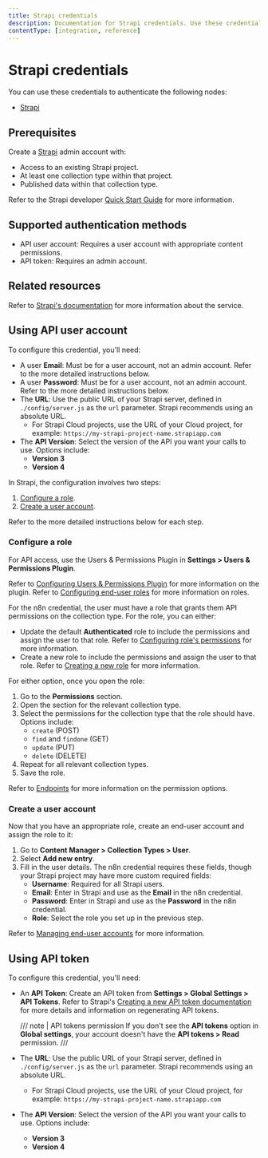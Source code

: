```yaml
---
title: Strapi credentials
description: Documentation for Strapi credentials. Use these credentials to authenticate Strapi in n8n, a workflow automation platform.
contentType: [integration, reference]
---
```


# Strapi credentials

You can use these credentials to authenticate the following nodes:

- [Strapi](/integrations/builtin/app-nodes/n8n-nodes-base.strapi.md)

## Prerequisites

Create a [Strapi](https://strapi.io/) admin account with:

- Access to an existing Strapi project.
- At least one collection type within that project.
- Published data within that collection type.

Refer to the Strapi developer [Quick Start Guide](https://docs.strapi.io/dev-docs/quick-start) for more information.

## Supported authentication methods

- API user account: Requires a user account with appropriate content permissions.
- API token: Requires an admin account.

## Related resources

Refer to [Strapi's documentation](https://docs.strapi.io/dev-docs/api/rest) for more information about the service.

## Using API user account

To configure this credential, you'll need:

- A user **Email**: Must be for a user account, not an admin account. Refer to the more detailed instructions below.
- A user **Password**: Must be for a user account, not an admin account. Refer to the more detailed instructions below.
- The **URL**: Use the public URL of your Strapi server, defined in `./config/server.js` as the `url` parameter. Strapi recommends using an absolute URL.
    - For Strapi Cloud projects, use the URL of your Cloud project, for example: `https://my-strapi-project-name.strapiapp.com`
- The **API Version**: Select the version of the API you want your calls to use. Options include:
    - **Version 3**
    - **Version 4**

In Strapi, the configuration involves two steps:

1. [Configure a role](#configure-a-role).
2. [Create a user account](#create-a-user-account).

Refer to the more detailed instructions below for each step.

### Configure a role

For API access, use the Users & Permissions Plugin in **Settings > Users & Permissions Plugin**.

Refer to [Configuring Users & Permissions Plugin](https://docs.strapi.io/user-docs/settings/configuring-users-permissions-plugin-settings) for more information on the plugin. Refer to [Configuring end-user roles](https://docs.strapi.io/user-docs/users-roles-permissions/configuring-end-users-roles) for more information on roles.

For the n8n credential, the user must have a role that grants them API permissions on the collection type. For the role, you can either:

* Update the default **Authenticated** role to include the permissions and assign the user to that role. Refer to [Configuring role's permissions](https://docs.strapi.io/user-docs/users-roles-permissions/configuring-end-users-roles#configuring-roles-permissions) for more information.
* Create a new role to include the permissions and assign the user to that role. Refer to [Creating a new role](https://docs.strapi.io/user-docs/users-roles-permissions/configuring-end-users-roles#creating-a-new-role) for more information.

For either option, once you open the role:

1. Go to the **Permissions** section.
2. Open the section for the relevant collection type.
3. Select the permissions for the collection type that the role should have. Options include:
    - `create` (POST)
    - `find` and `findone` (GET)
    - `update` (PUT)
    - `delete` (DELETE)
4. Repeat for all relevant collection types.
5. Save the role.

Refer to [Endpoints](https://docs.strapi.io/dev-docs/api/rest#endpoints) for more information on the permission options.

### Create a user account

Now that you have an appropriate role, create an end-user account and assign the role to it:

1. Go to **Content Manager > Collection Types > User**.
2. Select **Add new entry**.
3. Fill in the user details. The n8n credential requires these fields, though your Strapi project may have more custom required fields:
    - **Username**: Required for all Strapi users.
    - **Email**: Enter in Strapi and use as the **Email** in the n8n credential.
    - **Password**: Enter in Strapi and use as the **Password** in the n8n credential.
    - **Role**: Select the role you set up in the previous step.

Refer to [Managing end-user accounts](https://docs.strapi.io/user-docs/users-roles-permissions/managing-end-users) for more information.


## Using API token

To configure this credential, you'll need:

- An **API Token**: Create an API token from **Settings > Global Settings > API Tokens**. Refer to Strapi's [Creating a new API token documentation](https://docs.strapi.io/user-docs/settings/API-tokens#creating-a-new-api-token) for more details and information on regenerating API tokens.
    
    /// note | API tokens permission
    If you don't see the **API tokens** option in **Global settings**, your account doesn't have the **API tokens > Read** permission.
    ///
    
- The **URL**: Use the public URL of your Strapi server, defined in `./config/server.js` as the `url` parameter. Strapi recommends using an absolute URL.
    - For Strapi Cloud projects, use the URL of your Cloud project, for example: `https://my-strapi-project-name.strapiapp.com`
- The **API Version**: Select the version of the API you want your calls to use. Options include:
    - **Version 3**
    - **Version 4**
